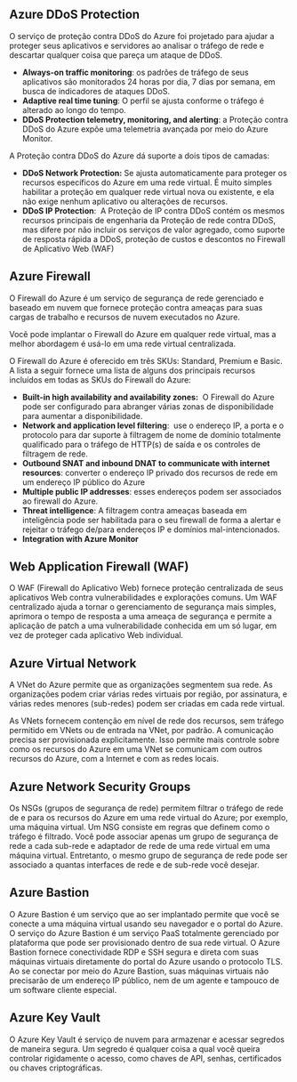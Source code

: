## Azure DDoS Protection

O serviço de proteção contra DDoS do Azure foi projetado para ajudar a proteger seus aplicativos e servidores ao analisar o tráfego de rede e descartar qualquer coisa que pareça um ataque de DDoS.

- **Always-on traffic monitoring**: os padrões de tráfego de seus aplicativos são monitorados 24 horas por dia, 7 dias por semana, em busca de indicadores de ataques DDoS.
- **Adaptive real time tuning**: O perfil se ajusta conforme o tráfego é alterado ao longo do tempo.
- **DDoS Protection telemetry, monitoring, and alerting**: a Proteção contra DDoS do Azure expõe uma telemetria avançada por meio do Azure Monitor.

A Proteção contra DDoS do Azure dá suporte a dois tipos de camadas:

- **DDoS Network Protection:**  Se ajusta automaticamente para proteger os recursos específicos do Azure em uma rede virtual. É muito simples habilitar a proteção em qualquer rede virtual nova ou existente, e ela não exige nenhum aplicativo ou alterações de recursos.
- **DDoS IP Protection**:  A Proteção de IP contra DDoS contém os mesmos recursos principais de engenharia da Proteção de rede contra DDoS, mas difere por não incluir os serviços de valor agregado, como suporte de resposta rápida a DDoS, proteção de custos e descontos no Firewall de Aplicativo Web (WAF)

## Azure Firewall

O Firewall do Azure é um serviço de segurança de rede gerenciado e baseado em nuvem que fornece proteção contra ameaças para suas cargas de trabalho e recursos de nuvem executados no Azure.

Você pode implantar o Firewall do Azure em qualquer rede virtual, mas a melhor abordagem é usá-lo em uma rede virtual centralizada.

O Firewall do Azure é oferecido em três SKUs: Standard, Premium e Basic. A lista a seguir fornece uma lista de alguns dos principais recursos incluídos em todas as SKUs do Firewall do Azure:

- **Built-in high availability and availability zones:**  O Firewall do Azure pode ser configurado para abranger várias zonas de disponibilidade para aumentar a disponibilidade.
- **Network and application level filtering**:  use o endereço IP, a porta e o protocolo para dar suporte à filtragem de nome de domínio totalmente qualificado para o tráfego de HTTP(s) de saída e os controles de filtragem de rede.
- **Outbound SNAT and inbound DNAT to communicate with internet resources**: converter o endereço IP privado dos recursos de rede em um endereço IP público do Azure
- **Multiple public IP addresses**: esses endereços podem ser associados ao firewall do Azure.
- **Threat intelligence**: A filtragem contra ameaças baseada em inteligência pode ser habilitada para o seu firewall de forma a alertar e rejeitar o tráfego de/para endereços IP e domínios mal-intencionados.
- **Integration with Azure Monitor**

## Web Application Firewall (WAF)

O WAF (Firewall do Aplicativo Web) fornece proteção centralizada de seus aplicativos Web contra vulnerabilidades e explorações comuns. Um WAF centralizado ajuda a tornar o gerenciamento de segurança mais simples, aprimora o tempo de resposta a uma ameaça de segurança e permite a aplicação de patch a uma vulnerabilidade conhecida em um só lugar, em vez de proteger cada aplicativo Web individual.

## Azure Virtual Network

A VNet do Azure permite que as organizações segmentem sua rede. As organizações podem criar várias redes virtuais por região, por assinatura, e várias redes menores (sub-redes) podem ser criadas em cada rede virtual.

As VNets fornecem contenção em nível de rede dos recursos, sem tráfego permitido em VNets ou de entrada na VNet, por padrão. A comunicação precisa ser provisionada explicitamente. Isso permite mais controle sobre como os recursos do Azure em uma VNet se comunicam com outros recursos do Azure, com a Internet e com as redes locais.

## Azure Network Security Groups

Os NSGs (grupos de segurança de rede) permitem filtrar o tráfego de rede de e para os recursos do Azure em uma rede virtual do Azure; por exemplo, uma máquina virtual. Um NSG consiste em regras que definem como o tráfego é filtrado. Você pode associar apenas um grupo de segurança de rede a cada sub-rede e adaptador de rede de uma rede virtual em uma máquina virtual. Entretanto, o mesmo grupo de segurança de rede pode ser associado a quantas interfaces de rede e de sub-rede você desejar.

## Azure Bastion

O Azure Bastion é um serviço que ao ser implantado permite que você se conecte a uma máquina virtual usando seu navegador e o portal do Azure. O serviço do Azure Bastion é um serviço PaaS totalmente gerenciado por plataforma que pode ser provisionado dentro de sua rede virtual. O Azure Bastion fornece conectividade RDP e SSH segura e direta com suas máquinas virtuais diretamente do portal do Azure usando o protocolo TLS. Ao se conectar por meio do Azure Bastion, suas máquinas virtuais não precisarão de um endereço IP público, nem de um agente e tampouco de um software cliente especial.

## Azure Key Vault

O Azure Key Vault é serviço de nuvem para armazenar e acessar segredos de maneira segura. Um segredo é qualquer coisa a qual você queira controlar rigidamente o acesso, como chaves de API, senhas, certificados ou chaves criptográficas.